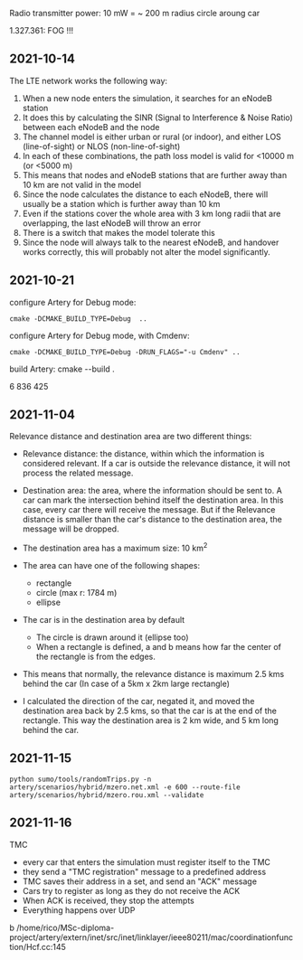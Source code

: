 Radio transmitter power: 10 mW = ~ 200 m radius circle aroung car

1.327.361: FOG !!!

## 2021-10-14

The LTE network works the following way:
1. When a new node enters the simulation, it searches for an eNodeB station
2. It does this by calculating the SINR (Signal to Interference & Noise Ratio) between each eNodeB and the node
3. The channel model is either urban or rural (or indoor), and either LOS (line-of-sight) or NLOS (non-line-of-sight)
4. In each of these combinations, the path loss model is valid for <10000 m (or <5000 m)
5. This means that nodes and eNodeB stations that are further away than 10 km are not valid in the model
6. Since the node calculates the distance to each eNodeB, there will usually be a station which is further away than 10 km
7. Even if the stations cover the whole area with 3 km long radii that are overlapping, the last eNodeB will throw an error
8. There is a switch that makes the model tolerate this
9. Since the node will always talk to the nearest eNodeB, and handover works correctly, this will probably not alter the model significantly.

## 2021-10-21

configure Artery for Debug mode:
```
cmake -DCMAKE_BUILD_TYPE=Debug  ..
```

configure Artery for Debug mode, with Cmdenv:
```
cmake -DCMAKE_BUILD_TYPE=Debug -DRUN_FLAGS="-u Cmdenv" ..
```

build Artery:
cmake --build .

6 836 425

## 2021-11-04

Relevance distance and destination area are two different things:
- Relevance distance: the distance, within which the information is
    considered relevant. If a car is outside the relevance distance,
    it will not process the related message.
- Destination area: the area, where the information should be sent to.
    A car can mark the intersection behind itself the destination area.
    In this case, every car there will receive the message. But if the
    Relevance distance is smaller than the car's distance to the destination
    area, the message will be dropped.

- The destination area has a maximum size: 10 km<sup>2</sup>
- The area can have one of the following shapes:
    + rectangle
    + circle (max r: 1784 m)
    + ellipse
- The car is in the destination area by default
    + The circle is drawn around it (ellipse too)
    + When a rectangle is defined, a and b means how far the center of
        the rectangle is from the edges.
- This means that normally, the relevance distance is maximum 2.5 kms behind
    the car (In case of a 5km x 2km large rectangle)
- I calculated the direction of the car, negated it, and moved the destination
    area back by 2.5 kms, so that the car is at the end of the rectangle.
    This way the destination area is 2 km wide, and 5 km long behind the car.

## 2021-11-15

`python sumo/tools/randomTrips.py -n artery/scenarios/hybrid/mzero.net.xml -e 600 --route-file artery/scenarios/hybrid/mzero.rou.xml --validate`

## 2021-11-16

TMC
- every car that enters the simulation must register itself to the TMC
- they send a "TMC registration" message to a predefined address
- TMC saves their address in a set, and send an "ACK" message
- Cars try to register as long as they do not receive the ACK
- When ACK is received, they stop the attempts
- Everything happens over UDP

b /home/rico/MSc-diploma-project/artery/extern/inet/src/inet/linklayer/ieee80211/mac/coordinationfunction/Hcf.cc:145
